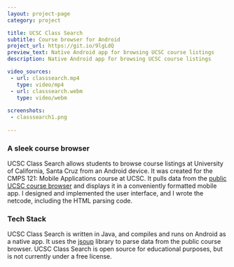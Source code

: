 ```yaml
---
layout: project-page
category: project

title: UCSC Class Search
subtitle: Course browser for Android
project_url: https://git.io/9lgLdQ
preview_text: Native Android app for browsing UCSC course listings
description: Native Android app for browsing UCSC course listings

video_sources:
 - url: classsearch.mp4
   type: video/mp4
 - url: classsearch.webm
   type: video/webm
   
screenshots:
 - classsearch1.png
   
---
```


### A sleek course browser

UCSC Class Search allows students to browse course listings at University of California, Santa Cruz from an Android device. It was created for the CMPS 121: Mobile Applications course at UCSC. It pulls data from the [public UCSC course browser](https://pisa.ucsc.edu/class_search/) and displays it in a conveniently formatted mobile app. I designed and implemented the user interface, and I wrote the netcode, including the HTML parsing code.

### Tech Stack

UCSC Class Search is written in Java, and compiles and runs on Android as a native app. It uses the [jsoup](http://jsoup.org/) library to parse data from the public course browser. UCSC Class Search is open source for educational purposes, but is not currently under a free license.
